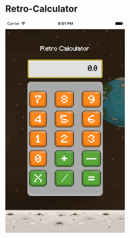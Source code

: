 # Retro-Calculator
![Retro Calculator](https://raw.githubusercontent.com/aadityanarvekar/Retro-Calculator/master/Simulator%20Screen%20Shot%20May%2018%2C%202016%2C%209.01.36%20PM.png)
